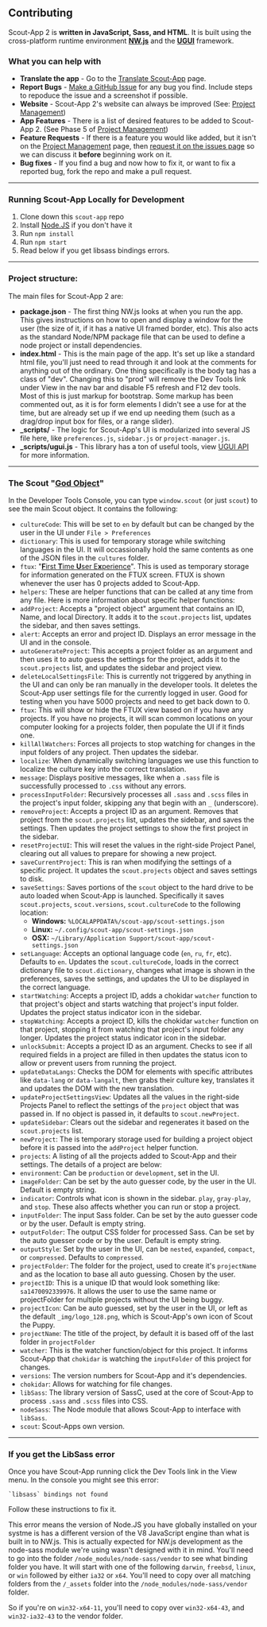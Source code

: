 ## Contributing

Scout-App 2 is **written in JavaScript, Sass, and HTML**. It is built using the cross-platform runtime environment **[NW.js](http://nwjs.io)** and the **[UGUI](http://ugui.io)** framework.


### What you can help with

* **Translate the app** - Go to the [Translate Scout-App](http://scout-app.io/index.html#cultures) page.
* **Report Bugs** - [Make a GitHub Issue](https://github.com/scout-app/scout-app/issues/new?title=SA2%20-%20&body=OS%3A%20%0DVersion%3A%20%0DInformation%20from%20Dev%20Tools%3A%20%0D%0D%28Attach%20screenshot%20below%29) for any bug you find. Include steps to repoduce the issue and a screenshot if possible.
* **Website** - Scout-App 2's website can always be improved (See: [Project Management](https://github.com/scout-app/scout-app.github.io/#project-management))
* **App Features** - There is a list of desired features to be added to Scout-App 2. (See Phase 5 of [Project Management](project-management.md#phase-5-bug-fixesadditional-featuresmaintenance))
* **Feature Requests** - If there is a feature you would like added, but it isn't on the [Project Management](project-management.md#phase-5-bug-fixesadditional-featuresmaintenance) page, then [request it on the issues page](https://github.com/scout-app/scout-app/issues/new?title=SA2%20Feature%20Request%20-%20) so we can discuss it **before** beginning work on it.
* **Bug fixes** - If you find a bug and now how to fix it, or want to fix a reported bug, fork the repo and make a pull request.


* * *


### Running Scout-App Locally for Development

1. Clone down this `scout-app` repo
3. Install [Node.JS](http://nodejs.org) if you don't have it
4. Run `npm install`
5. Run `npm start`
6. Read below if you get libsass bindings errors.


* * *


### Project structure:

The  main files for Scout-App 2 are:

* **package.json** - The first thing NW.js looks at when you run the app. This gives instructions on how to open and display a window for the user (the size of it, if it has a native UI framed border, etc). This also acts as the standard Node/NPM package file that can be used to define a node project or install dependencies.
* **index.html** - This is the main page of the app. It's set up like a standard html file, you'll just need to read through it and look at the comments for anything out of the ordinary. One thing specifically is the body tag has a class of "dev". Changing this to "prod" will remove the Dev Tools link under View in the nav bar and disable F5 refresh and F12 dev tools. Most of this is just markup for bootstrap. Some markup has been commented out, as it is for form elements I didn't see a use for at the time, but are already set up if we end up needing them (such as a drag/drop input box for files, or a range slider).
* **_scripts/** - The logic for Scout-App's UI is modularized into several JS file here, like `preferences.js`, `sidebar.js` or `project-manager.js`.
* **_scripts/ugui.js** - This library has a ton of useful tools, view [UGUI API](http://ugui.io/api) for more information.


* * *

### The Scout "[God Object](https://en.wikipedia.org/wiki/God_object)"

In the Developer Tools Console, you can type `window.scout` (or just `scout`) to see the main Scout object. It contains the following:

* `cultureCode`: This will be set to `en` by default but can be changed by the user in the UI under `File > Preferences`
* `dictionary`: This is used for temporary storage while switching languages in the UI. It will occassionally hold the same contents as one of the JSON files in the `cultures` folder.
* `ftux`: "[**F**irst **T**ime **U**ser E**x**perience](https://en.wikipedia.org/wiki/First-time_user_experience)". This is used as temporary storage for information generated on the FTUX screen. FTUX is shown whenever the user has 0 projects added to Scout-App.
* `helpers`: These are helper functions that can be called at any time from any file. Here is more information about specific helper functions:
 * `addProject`: Accepts a "project object" argument that contains an ID, Name, and local Directory. It adds it to the `scout.projects` list, updates the sidebar, and then saves settings.
 * `alert`: Accepts an error and project ID. Displays an error message in the UI and in the console.
 * `autoGenerateProject`: This accepts a project folder as an argument and then uses it to auto guess the settings for the project, adds it to the `scout.projects` list, and updates the sidebar and project view.
 * `deleteLocalSettingsFile`: This is currently not triggered by anything in the UI and can only be ran manually in the developer tools. It deletes the Scout-App user settings file for the currently logged in user. Good for testing when you have 5000 projects and need to get back down to 0.
 * `ftux`: This will show or hide the FTUX view based on if you have any projects. If you have no projects, it will scan common locations on your computer looking for a projects folder, then populate the UI if it finds one.
 * `killAllWatchers`: Forces all projects to stop watching for changes in the input folders of any project. Then updates the sidebar.
 * `localize`: When dynamically switching languages we use this function to localize the culture key into the correct translation.
 * `message`: Displays positive messages, like when a `.sass` file is successfully processed to `.css` without any errors.
 * `processInputFolder`: Recursively processes all `.sass` and `.scss` files in the project's input folder, skipping any that begin with an `_` (underscore).
 * `removeProject`: Accepts a project ID as an argument. Removes that project from the `scout.projects` list, updates the sidebar, and saves the settings. Then updates the project settings to show the first project in the sidebar.
 * `resetProjectUI`: This will reset the values in the right-side Project Panel, clearing out all values to prepare for showing a new project.
 * `saveCurrentProject`: This is ran when modifying the settings of a specific project. It updates the `scout.projects` object and saves settings to disk.
 * `saveSettings`: Saves portions of the `scout` object to the hard drive to be auto loaded when Scout-App is launched. Specifically it saves `scout.projects`, `scout.versions`, `scout.cultureCode` to the following location:
   * **Windows:** `%LOCALAPPDATA%/scout-app/scout-settings.json`
    * **Linux:** `~/.config/scout-app/scout-settings.json`
    * **OSX:** `~/Library/Application Support/scout-app/scout-settings.json`
 * `setLanguage`: Accepts an optional language code (`en`, `ru`, `fr`, etc). Defaults to `en`. Updates the `scout.cultureCode`, loads in the correct dictionary file to `scout.dictionary`, changes what image is shown in the preferences, saves the settings, and updates the UI to be displayed in the correct language.
 * `startWatching`: Accepts a project ID, adds a chokidar `watcher` function to that project's object and starts watching that project's input folder. Updates the project status indicator icon in the sidebar.
 * `stopWatching`: Accepts a project ID, kills the chokidar `watcher` function on that project, stopping it from watching that project's input folder any longer. Updates the project status indicator icon in the sidebar.
 * `unlockSubmit`: Accepts a project ID as an argument. Checks to see if all required fields in a project are filled in then updates the status icon to allow or prevent users from running the project.
 * `updateDataLangs`: Checks the DOM for elements with specific attributes like `data-lang` or `data-langalt`, then grabs their culture key, translates it and updates the DOM with the new translation.
 * `updateProjectSettingsView`: Updates all the values in the right-side Projects Panel to reflect the settings of the `project` object that was passed in. If no object is passed in, it defaults to `scout.newProject`.
 * `updateSidebar`: Clears out the sidebar and regenerates it based on the `scout.projects` list.
* `newProject`: The is temporary storage used for building a project object before it is passed into the `addProject` helper function.
* `projects`: A listing of all the projects added to Scout-App and their settings. The details of a project are below:
 * `environment`: Can be `production` or `development`, set in the UI.
 * `imageFolder`: Can be set by the auto guesser code, by the user in the UI. Default is empty string.
 * `indicator`: Controls what icon is shown in the sidebar. `play`, `gray-play`, and `stop`. These also affects whether you can run or stop a project.
 * `inputFolder`: The input Sass folder. Can be set by the auto guesser code or by the user. Default is empty string.
 * `outputFolder`: The output CSS folder for processed Sass. Can be set by the auto guesser code or by the user. Default is empty string.
 * `outputStyle`: Set by the user in the UI, can be `nested`, `expanded`, `compact`, or `compressed`. Defaults to `compressed`.
 * `projectFolder`: The folder for the project, used to create it's `projectName` and as the location to base all auto guessing. Chosen by the user.
 * `projectID`: This is a unique ID that would look something like: `sa1470092339976`. It allows the user to use the same name or projectFolder for multiple projects without the UI being buggy.
 * `projectIcon`: Can be auto guessed, set by the user in the UI, or left as the default `_img/logo_128.png`, which is Scout-App's own icon of Scout the Puppy.
 * `projectName`: The title of the project, by default it is based off of the last folder in `projectFolder`
 * `watcher`: This is the watcher function/object for this project. It informs Scout-App that `chokidar` is watching the `inputFolder` of this project for changes.
* `versions`: The version numbers for Scout-App and it's dependencies.
 * `chokidar`: Allows for watching for file changes.
 * `libSass`: The library version of SassC, used at the core of Scout-App to process `.sass` and `.scss` files into CSS.
 * `nodeSass`: The Node module that allows Scout-App to interface with `libSass`.
 * `scout`: Scout-Apps own version.


* * *


### If you get the LibSass error

Once you have Scout-App running click the Dev Tools link in the View menu. In the console you might see this error:

    `libsass` bindings not found

Follow these instructions to fix it.

This error means the version of Node.JS you have globally installed on your systme is has a different version of the V8 JavaScript engine than what is built in to NW.js. This is actually expected for NW.js development as the node-sass module we're using wasn't designed with it in mind. You'll need to go into the folder `/node_modules/node-sass/vendor` to see what binding folder you have. It will start with one of the following `darwin`, `freebsd`, `linux`, or `win` followed by either `ia32` or `x64`. You'll need to copy over all matching folders from the `/_assets` folder into the `/node_modules/node-sass/vendor` folder.

So if you're on `win32-x64-11`, you'll need to copy over `win32-x64-43`, and `win32-ia32-43` to the vendor folder.

